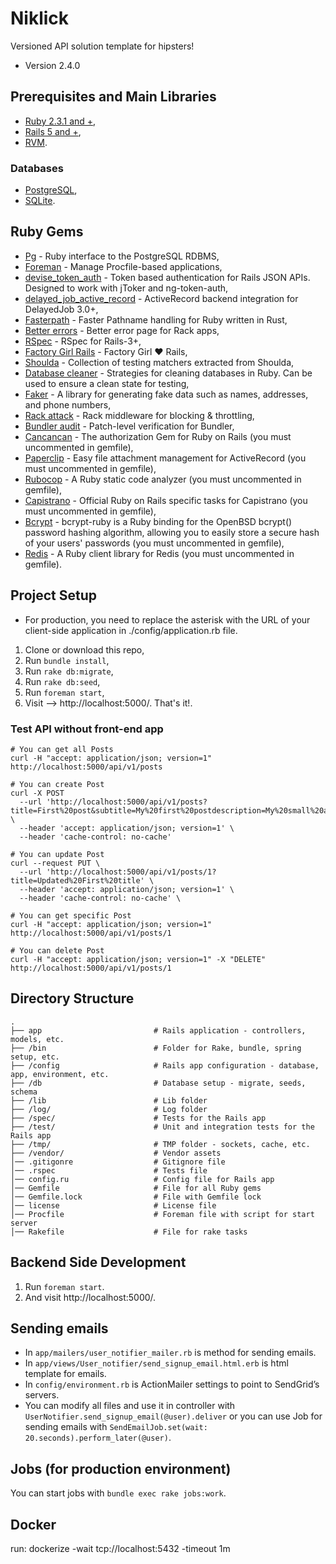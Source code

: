 # Niklick
Versioned API solution template for hipsters!

* Version 2.4.0

## Prerequisites and Main Libraries
* [Ruby 2.3.1 and +](https://www.ruby-lang.org/en/downloads/),
* [Rails 5 and +](http://guides.rubyonrails.org/getting_started.html),
* [RVM](https://rvm.io/).

### Databases
* [PostgreSQL](https://www.postgresql.org/docs/),
* [SQLite](https://sqlite.org/).

## Ruby Gems
* [Pg](https://bitbucket.org/ged/ruby-pg/wiki/Home) - Ruby interface to the PostgreSQL RDBMS,
* [Foreman](https://github.com/ddollar/foreman) - Manage Procfile-based applications,
* [devise_token_auth](https://github.com/lynndylanhurley/devise_token_auth) - Token based authentication for Rails JSON APIs. Designed to work with jToker and ng-token-auth,
* [delayed_job_active_record](https://github.com/collectiveidea/delayed_job_active_record) - ActiveRecord backend integration for DelayedJob 3.0+,
* [Fasterpath](https://github.com/danielpclark/faster_path) - Faster Pathname handling for Ruby written in Rust,
* [Better errors](https://github.com/charliesome/better_errors) - Better error page for Rack apps,
* [RSpec](https://github.com/rspec/rspec-rails) - RSpec for Rails-3+,
* [Factory Girl Rails](https://github.com/thoughtbot/factory_girl_rails) - Factory Girl ♥ Rails,
* [Shoulda](http://matchers.shoulda.io/) - Collection of testing matchers extracted from Shoulda,
* [Database cleaner](http://databasecleaner.github.io/) - Strategies for cleaning databases in Ruby. Can be used to ensure a clean state for testing,
* [Faker](https://github.com/stympy/faker) - A library for generating fake data such as names, addresses, and phone numbers,
* [Rack attack](https://github.com/kickstarter/rack-attack) - Rack middleware for blocking & throttling,
* [Bundler audit](https://github.com/rubysec/bundler-audit) - Patch-level verification for Bundler,
* [Cancancan](https://github.com/CanCanCommunity/cancancan) - The authorization Gem for Ruby on Rails (you must uncommented in gemfile),
* [Paperclip](https://github.com/thoughtbot/paperclip) - Easy file attachment management for ActiveRecord (you must uncommented in gemfile),
* [Rubocop](https://github.com/bbatsov/rubocop) - A Ruby static code analyzer (you must uncommented in gemfile),
* [Capistrano](https://github.com/capistrano/rails) - Official Ruby on Rails specific tasks for Capistrano (you must uncommented in gemfile),  
* [Bcrypt](https://github.com/codahale/bcrypt-ruby) - bcrypt-ruby is a Ruby binding for the OpenBSD bcrypt() password hashing algorithm, allowing you to easily store a secure hash of your users' passwords (you must uncommented in gemfile),
* [Redis](https://github.com/redis/redis-rb) - A Ruby client library for Redis (you must uncommented in gemfile).

## Project Setup
* For production, you need to replace the asterisk with the URL of your client-side application in ./config/application.rb file.

1. Clone or download this repo,
2. Run `bundle install`,
3. Run `rake db:migrate`,
4. Run `rake db:seed`,
5. Run `foreman start`, 
6. Visit --> http://localhost:5000/. That's it!.

### Test API without front-end app
```shell
# You can get all Posts
curl -H "accept: application/json; version=1" http://localhost:5000/api/v1/posts

# You can create Post
curl -X POST 
  --url 'http://localhost:5000/api/v1/posts?title=First%20post&subtitle=My%20first%20postdescription=My%20small%20and%20test%20first%20post.&content=This%20is%20a%20content%20of%20my%20first%20post' \ 
  --header 'accept: application/json; version=1' \
  --header 'cache-control: no-cache' 

# You can update Post  
curl --request PUT \
  --url 'http://localhost:5000/api/v1/posts/1?title=Updated%20First%20title' \
  --header 'accept: application/json; version=1' \
  --header 'cache-control: no-cache' \

# You can get specific Post 
curl -H "accept: application/json; version=1" http://localhost:5000/api/v1/posts/1

# You can delete Post 
curl -H "accept: application/json; version=1" -X "DELETE" http://localhost:5000/api/v1/posts/1
```

## Directory Structure
```shell
.
├── app                         # Rails application - controllers, models, etc.
├── /bin                        # Folder for Rake, bundle, spring setup, etc.
├── /config                     # Rails app configuration - database, app, environment, etc.
├── /db                         # Database setup - migrate, seeds, schema
├── /lib                        # Lib folder
├── /log/                       # Log folder
├── /spec/                      # Tests for the Rails app
├── /test/                      # Unit and integration tests for the Rails app
├── /tmp/                       # TMP folder - sockets, cache, etc.
├── /vendor/                    # Vendor assets
│── .gitigonre                  # Gitignore file
│── .rspec                      # Tests file
│── config.ru                   # Config file for Rails app
│── Gemfile                     # File for all Ruby gems
│── Gemfile.lock                # File with Gemfile lock
│── license                     # License file
│── Procfile                    # Foreman file with script for start server
│── Rakefile                    # File for rake tasks
```

## Backend Side Development
1. Run `foreman start`.
2. And visit http://localhost:5000/.

## Sending emails
* In `app/mailers/user_notifier_mailer.rb` is method for sending emails. 
* In `app/views/User_notifier/send_signup_email.html.erb` is html template for emails.
* In `config/environment.rb` is ActionMailer settings to point to SendGrid’s servers.
* You can modify all files and use it in controller with `UserNotifier.send_signup_email(@user).deliver`
or you can use Job for sending emails with `SendEmailJob.set(wait: 20.seconds).perform_later(@user)`.

## Jobs (for production environment)
You can start jobs with `bundle exec rake jobs:work`.

## Docker
run: dockerize -wait tcp://localhost:5432 -timeout 1m